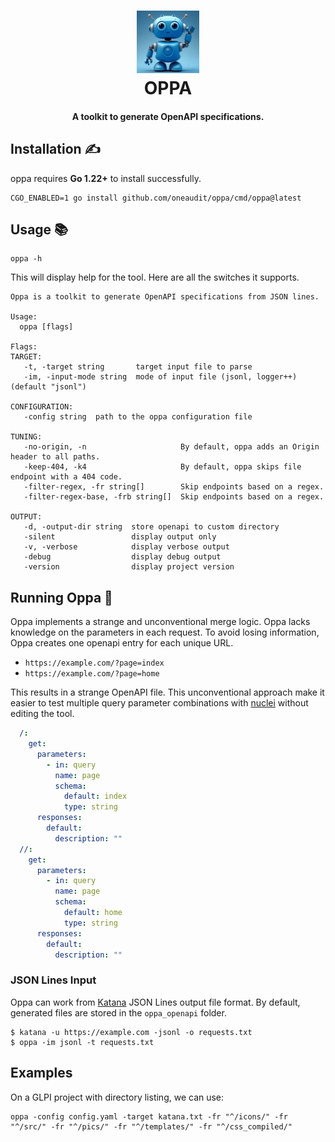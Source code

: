 <h1 align="center">
  <img src=".github/image.png" alt="oppa" width="100px">
  <br>
  OPPA
</h1>
<h4 align="center">A toolkit to generate OpenAPI specifications.</h4>

## Installation ✍️

oppa requires **Go 1.22+** to install successfully.

```console
CGO_ENABLED=1 go install github.com/oneaudit/oppa/cmd/oppa@latest
```

## Usage 📚

```
oppa -h
```

This will display help for the tool. Here are all the switches it supports.

```
Oppa is a toolkit to generate OpenAPI specifications from JSON lines.

Usage:
  oppa [flags]

Flags:
TARGET:
   -t, -target string       target input file to parse
   -im, -input-mode string  mode of input file (jsonl, logger++) (default "jsonl")

CONFIGURATION:
   -config string  path to the oppa configuration file

TUNING:
   -no-origin, -n                     By default, oppa adds an Origin header to all paths.
   -keep-404, -k4                     By default, oppa skips file endpoint with a 404 code.
   -filter-regex, -fr string[]        Skip endpoints based on a regex.
   -filter-regex-base, -frb string[]  Skip endpoints based on a regex.

OUTPUT:
   -d, -output-dir string  store openapi to custom directory
   -silent                 display output only
   -v, -verbose            display verbose output
   -debug                  display debug output
   -version                display project version
```

## Running Oppa 🧪

Oppa implements a strange and unconventional merge logic. Oppa lacks knowledge on the parameters in each request. To avoid losing information, Oppa creates one openapi entry for each unique URL.

* `https://example.com/?page=index`
* `https://example.com/?page=home`

This results in a strange OpenAPI file. This unconventional approach make it easier to test multiple query parameter combinations with [nuclei](https://github.com/projectdiscovery/nuclei) without editing the tool.

```yaml
  /:
    get:
      parameters:
        - in: query
          name: page
          schema:
            default: index
            type: string
      responses:
        default:
          description: ""
  //:
    get:
      parameters:
        - in: query
          name: page
          schema:
            default: home
            type: string
      responses:
        default:
          description: ""
```

### JSON Lines Input

Oppa can work from [Katana](https://github.com/projectdiscovery/katana) JSON Lines output file format. By default, generated files are stored in the `oppa_openapi` folder.

```
$ katana -u https://example.com -jsonl -o requests.txt
$ oppa -im jsonl -t requests.txt
```

## Examples

On a GLPI project with directory listing, we can use:

```command
oppa -config config.yaml -target katana.txt -fr "^/icons/" -fr "^/src/" -fr "^/pics/" -fr "^/templates/" -fr "^/css_compiled/"
```